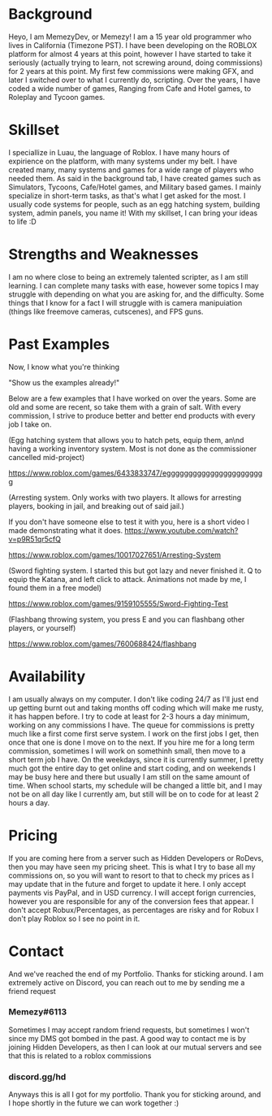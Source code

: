 # Background

Heyo, I am MemezyDev, or Memezy! I am a 15 year old programmer who lives in California (Timezone PST). I have been developing on the ROBLOX platform for almost 4 years at this point, however I have started to take it seriously (actually trying to learn, not screwing around, doing commissions) for 2 years at this point. My first few commissions were making GFX, and later I switched over to what I currently do, scripting. Over the years, I have coded a wide number of games, Ranging from Cafe and Hotel games, to Roleplay and Tycoon games.

# Skillset

I speciallize in Luau, the language of Roblox. I have many hours of expirience on the platform, with many systems under my belt. I have created many, many systems and games for a wide range of players who needed them. As said in the background tab, I have created games such as Simulators, Tycoons, Cafe/Hotel games, and Military based games. I mainly specialize in short-term tasks, as that's what I get asked for the most. I usually code systems for people, such as an egg hatching system, building system, admin panels, you name it! With my skillset, I can bring your ideas to life :D

# Strengths and Weaknesses

I am no where close to being an extremely talented scripter, as I am still learning. I can complete many tasks with ease, however some topics I may struggle with depending on what you are asking for, and the difficulty. Some things that I know for a fact I will struggle with is camera manipuiation (things like freemove cameras, cutscenes), and FPS guns. 

# Past Examples

Now, I know what you're thinking

"Show us the examples already!"

Below are a few examples that I have worked on over the years. Some are old and some are recent, so take them with a grain of salt. With every commission, I strive to produce better and better end products with every job I take on.

(Egg hatching system that allows you to hatch pets, equip them, an\nd having a working inventory system. Most is not done as the commissioner cancelled mid-project)

https://www.roblox.com/games/6433833747/eggggggggggggggggggggggg


(Arresting system. Only works with two players. It allows for arresting players, booking in jail, and breaking out of said jail.)

If you don't have someone else to test it with you, here is a short video I made demonstrating what it does. https://www.youtube.com/watch?v=p9R51qr5cfQ

https://www.roblox.com/games/10017027651/Arresting-System

(Sword fighting system. I started this but got lazy and never finished it. Q to equip the Katana, and left click to attack. Animations not made by me, I found them in a free model)

https://www.roblox.com/games/9159105555/Sword-Fighting-Test

(Flashbang throwing system, you press E and you can flashbang other players, or yourself) 

https://www.roblox.com/games/7600688424/flashbang

# Availability

I am usually always on my computer. I don't like coding 24/7 as I'll just end up getting burnt out and taking months off coding which will make me rusty, it has happen before. I try to code at least for 2-3 hours a day minimum, working on any commissions I have. The queue for commissions is pretty much like a first come first serve system. I work on the first jobs I get, then once that one is done I move on to the next. If you hire me for a long term commission, sometimes I will work on somethinh small, then move to a short term job I have. On the weekdays, since it is currently summer, I pretty much got the entire day to get online and start coding, and on weekends I may be busy here and there but usually I am still on the same amount of time. When school starts, my schedule will be changed a little bit, and I may not be on all day like I currently am, but still will be on to code for at least 2 hours a day.

# Pricing

If you are coming here from a server such as Hidden Developers or RoDevs, then you may have seen my pricing sheet. This is what I try to base all my commissions on, so you will want to resort to that to check my prices as I may update that in the future and forget to update it here. I only accept payments vis PayPal, and in USD currency. I will accept forign currencies, however you are responsible for any of the conversion fees that appear. I don't accept Robux/Percentages, as percentages are risky and for Robux I don't play Roblox so I see no point in it. 

# Contact

And we've reached the end of my Portfolio. Thanks for sticking around. I am extremely active on Discord, you can reach out to me by sending me a friend request 

### Memezy#6113

Sometimes I may accept random friend requests, but sometimes I won't since my DMS got bombed in the past. A good way to contact me is by joining Hidden Developers, as then I can look at our mutual servers and see that this is related to a roblox commissions

### discord.gg/hd

Anyways this is all I got for my portfolio. Thank you for sticking around, and I hope shortly in the future we can work together :)
